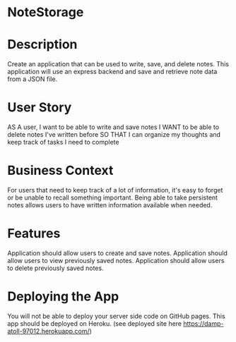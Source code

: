 # NoteStorage

# Description
Create an application that can be used to write, save, and delete notes. This application will use an express backend and save and retrieve note data from a JSON file.

# User Story
AS A user, I want to be able to write and save notes
I WANT to be able to delete notes I've written before
SO THAT I can organize my thoughts and keep track of tasks I need to complete

# Business Context
For users that need to keep track of a lot of information, it's easy to forget or be unable to recall something important. Being able to take persistent notes allows users to have written information available when needed.

# Features
Application should allow users to create and save notes.
Application should allow users to view previously saved notes.
Application should allow users to delete previously saved notes.

# Deploying the App
You will not be able to deploy your server side code on GitHub pages. This app should be deployed on Heroku. (see deployed site here https://damp-atoll-97012.herokuapp.com/)


